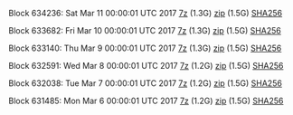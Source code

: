 Block 634236: Sat Mar 11 00:00:01 UTC 2017 [7z](https://transfer.sh/ceNTz/bootstrap.dat.20170311.7z) (1.3G) [zip](https://transfer.sh/p4skU/bootstrap.dat.20170311.zip) (1.5G) [SHA256](https://transfer.sh/m5miX/sha256.txt)

Block 633682: Fri Mar 10 00:00:01 UTC 2017 [7z](https://transfer.sh/yldwu/bootstrap.dat.20170310.7z) (1.3G) [zip](https://transfer.sh/xXUR1/bootstrap.dat.20170310.zip) (1.5G) [SHA256](https://transfer.sh/10iVBm/sha256.txt)

Block 633140: Thu Mar  9 00:00:01 UTC 2017 [7z](https://transfer.sh/ae7io/bootstrap.dat.20170309.7z) (1.3G) [zip](https://transfer.sh/cRGtV/bootstrap.dat.20170309.zip) (1.5G) [SHA256](https://transfer.sh/16iMKp/sha256.txt)

Block 632591: Wed Mar  8 00:00:01 UTC 2017 [7z](https://transfer.sh/jzJh7/bootstrap.dat.20170308.7z) (1.2G) [zip](https://transfer.sh/nb2KF/bootstrap.dat.20170308.zip) (1.5G) [SHA256](https://transfer.sh/JUduL/sha256.txt)

Block 632038: Tue Mar  7 00:00:01 UTC 2017 [7z](https://transfer.sh/15fSaE/bootstrap.dat.20170307.7z) (1.2G) [zip](https://transfer.sh/R1uP7/bootstrap.dat.20170307.zip) (1.5G) [SHA256](https://transfer.sh/13QiT2/sha256.txt)

Block 631485: Mon Mar  6 00:00:01 UTC 2017 [7z](https://transfer.sh/eFB4s/bootstrap.dat.20170306.7z) (1.2G) [zip](https://transfer.sh/U2tfZ/bootstrap.dat.20170306.zip) (1.5G) [SHA256](https://transfer.sh/WWwWi/sha256.txt)
